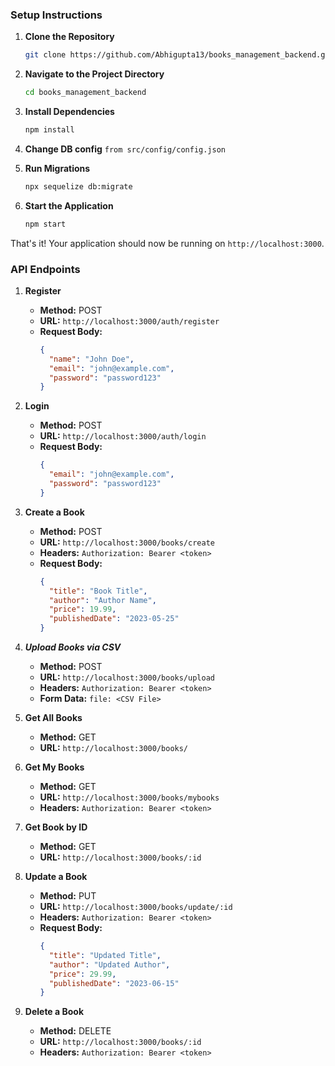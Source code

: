 ### Setup Instructions

1. **Clone the Repository**

   ```sh
   git clone https://github.com/Abhigupta13/books_management_backend.git
   ```

2. **Navigate to the Project Directory**

   ```sh
   cd books_management_backend
   ```

3. **Install Dependencies**

   ```sh
   npm install
   ```

4. **Change DB config**
   `from src/config/config.json`

5. **Run Migrations**

   ```sh
   npx sequelize db:migrate
   ```

6. **Start the Application**

   ```sh
   npm start
   ```

That's it! Your application should now be running on `http://localhost:3000`.

### API Endpoints

1. **Register**
   - **Method:** POST
   - **URL:** `http://localhost:3000/auth/register`
   - **Request Body:**
     ```json
     {
       "name": "John Doe",
       "email": "john@example.com",
       "password": "password123"
     }
     ```

2. **Login**
   - **Method:** POST
   - **URL:** `http://localhost:3000/auth/login`
   - **Request Body:**
     ```json
     {
       "email": "john@example.com",
       "password": "password123"
     }
     ```

3. **Create a Book**
   - **Method:** POST
   - **URL:** `http://localhost:3000/books/create`
   - **Headers:** `Authorization: Bearer <token>`
   - **Request Body:**
     ```json
     {
       "title": "Book Title",
       "author": "Author Name",
       "price": 19.99,
       "publishedDate": "2023-05-25"
     }
     ```

4. ***Upload Books via CSV***
   - **Method:** POST
   - **URL:** `http://localhost:3000/books/upload`
   - **Headers:** `Authorization: Bearer <token>`
   - **Form Data:** `file: <CSV File>`

5. **Get All Books**
   - **Method:** GET
   - **URL:** `http://localhost:3000/books/`

6. **Get My Books**
   - **Method:** GET
   - **URL:** `http://localhost:3000/books/mybooks`
   - **Headers:** `Authorization: Bearer <token>`

7. **Get Book by ID**
   - **Method:** GET
   - **URL:** `http://localhost:3000/books/:id`

8. **Update a Book**
   - **Method:** PUT
   - **URL:** `http://localhost:3000/books/update/:id`
   - **Headers:** `Authorization: Bearer <token>`
   - **Request Body:**
     ```json
     {
       "title": "Updated Title",
       "author": "Updated Author",
       "price": 29.99,
       "publishedDate": "2023-06-15"
     }
     ```

9. **Delete a Book**
   - **Method:** DELETE
   - **URL:** `http://localhost:3000/books/:id`
   - **Headers:** `Authorization: Bearer <token>`

